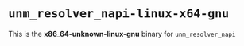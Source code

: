 # `unm_resolver_napi-linux-x64-gnu`

This is the **x86_64-unknown-linux-gnu** binary for `unm_resolver_napi`
